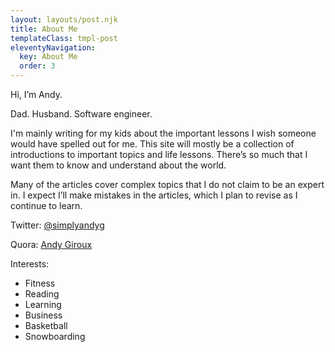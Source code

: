 ```yaml
---
layout: layouts/post.njk
title: About Me
templateClass: tmpl-post
eleventyNavigation:
  key: About Me
  order: 3
---
```


Hi, I’m Andy.

Dad. Husband. Software engineer.

I'm mainly writing for my kids about the important lessons I wish someone would have spelled out for me. This site will mostly be a collection of introductions to important topics and life lessons. There’s so much that I want them to know and understand about the world.

Many of the articles cover complex topics that I do not claim to be an expert in. I expect I’ll make mistakes in the articles, which I plan to revise as I continue to learn.

Twitter: [@simplyandyg](https://twitter.com/simplyandyg)

Quora: [Andy Giroux](https://www.quora.com/profile/Andy-Giroux)

Interests:
- Fitness
- Reading
- Learning
- Business
- Basketball
- Snowboarding